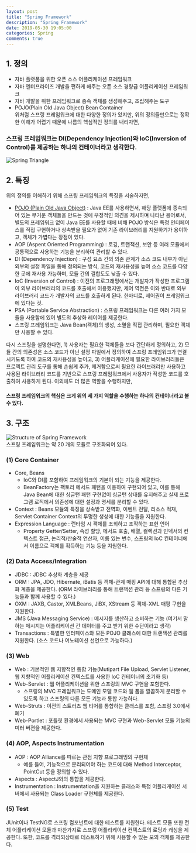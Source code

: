 ```yaml
---
layout: post
title: "Spring Framework"
description: "Spring Framework"
date: 2019-05-30 19:05:00
categories: Spring
comments: true
---
```


## 1. 정의
- 자바 플랫폼을 위한 오픈 소스 어플리케이션 프레임워크
- 자바 엔터프라이즈 개발을 편하게 해주는 오픈 소스 경량급 어플리케이션 프레임워크
- 자바 개발을 위한 프레임워크로 종속 객체를 생성해주고, 조립해주는 도구
- POJO(Plain Old Java Object) Bean Container  
위처럼 스프링 프레임워크에 대한 다양한 정의가 있지만, 위의 정의들만으로는 정확한 이해가 어렵기 때문에 나름의 핵심적인 정의를 내리자면,  
### 스프링 프레임워크는 DI(Dependency Injection)와 IoC(Inversion of Control)를 제공하는 하나의 컨테이너라고 생각한다.  
![Spring Triangle](../../assets/Spring/1.PNG)

## 2. 특징
위의 정의를 이해하기 위해 스프링 프레임워크의 특징을 서술하자면,
- [POJO (Plain Old Java Object)](https://kyuminmoon.github.io/posts/POJO/) : Java EE를 사용하면서, 해당 플랫폼에 종속되어 있는 무거운 객체들을 만드는 것에 부정적인 의견을 제시하며 나타난 용어로서, 별도의 프레임워크 없이 Java EE를 사용할 때에 비해 POJO 방식은 특정 인터페이스를 직접 구현하거나 상속받을 필요가 없어 기존 라이브러리를 지원하기가 용이하고, 객체가 가볍다는 장점이 있다.
- AOP (Aspent Oriented Programming) : 로깅, 트랜잭션, 보안 등 여러 모듈에서 공통적으로 사용하는 기능을 분리하여 관리할 수 있다.
- DI (Dependency Injection) : 구성 요소 간의 의존 관계가 소스 코드 내부가 아닌 외부의 설정 파일을 통해 정의되는 방식, 코드의 재사용성을 높여 소스 코드를 다양한 곳에 재사용 가능하며, 모듈 간의 결합도도 낮출 수 있다.
- IoC (Inversion of Control) : 이전의 프로그래밍에서는 개발자가 작성한 프로그램이 외부 라이브러리의 코드를 호출해서 이용했지만, 제어 역전은 이와 반대로 외부 라이브러리 코드가 개발자의 코드를 호출하게 된다. 한마디로, 제어권이 프레임워크에 있다는 것.
- PSA (Portable Service Abstraction) : 스프링 프레임워크는 다른 여러 가지 모듈을 사용함에 있어 별도의 추상화 레이어를 제공한다.
- 스프링 프레임워크는 Java Bean(객체)의 생성, 소멸을 직접 관리하며, 필요한 객체만 사용할 수 있다.

다시 스프링을 설명한다면, 1) 사용자는 필요한 객체들을 보다 간단하게 정의하고, 2) 모듈 간의 의존성은 소스 코드가 아닌 설정 파일에서 정의하여 스프링 프레임워크가 연결시키도록 하여 코드의 재사용성을 높이고, 3) 어플리케이션에 필요한 라이브러리들은 프로젝트 관리 도구를 통해 손쉽게 추가, 제거함으로써 필요한 라이브러리만 사용하고 사용된 라이브러리 코드를 기반으로 스프링 프레임워크에서 사용자가 작성한 코드를 호출하여 사용하게 된다. 이외에도 더 많은 역할을 수행하지만,  
#### 스프링 프레임워크의 핵심은 크게 위의 세 가지 역할을 수행하는 하나의 컨테이너라고 볼 수 있다.

## 3. 구조
![Structure of Spring Framework](../../assets/Spring/2.PNG)  
스프링 프레임워크는 약 20 개의 모듈로 구조화되어 있다.

### (1) Core Container
- Core, Beans
  - IoC와 DI를 포함하여 프레임워크의 기본이 되는 기능을 제공한다.
  - BeanFactory는 팩토리 메서드 패턴을 이용하여 구현되어 있고, 이를 통해 Java Bean에 대한 싱글턴 패턴 구현없이 싱글턴 상태를 유지해주고 실제 프로그램 로직에서 의존성에 대한 설정과 명세를 분리할 수 있다.
- Context : Beans 모듈의 특징을 상속받고 전역화, 이벤트 전달, 리소스 적재, Servlet Container Context의 투명한 생성에 대한 기능들을 지원한다.
- Expression Language : 런타임 시 객체를 조회하고 조작하는 표현 언어
  - Property Getter/Setter, 속성 할당, 메서드 호출, 배열, 컬렉션과 인덱서의 컨텍스트 접근, 논리적/산술적 연산자, 이름 있는 변수, 스프링의 IoC 컨테이너에서 이름으로 객체를 획득하는 기능 등을 지원한다.

### (2) Data Access/Integration
- JDBC : JDBC 추상화 계층을 제공
- ORM : JPA, JDO, Hibernate, iBatis 등 객체-관계 매핑 API에 대해 통합된 추상화 계층을 제공한다. (ORM 라이브러리를 통해 트랜잭션 관리 등 스프링의 다른 기능들과 함께 사용할 수 있다.)
- OXM : JAXB, Castor, XMLBeans, JiBX, XStream 등 객체-XML 매핑 구현을 지원한다.
- JMS (Java Messaging Service) : 메시지를 생산하고 소비하는 기능 (여기서 말하는 메시지는 어플리케이션 간 데이터를 주고 받기 위한 수단이라고 생각)
- Transactions : 특별한 인터페이스와 모든 POJO 클래스에 대한 트랜잭션 관리를 지원한다. (소스 코드나 어노테이션 선언으로 가능하다.)

### (3) Web
- Web : 기본적인 웹 지향적인 통합 기능(Mutipart File Upload, Servlet Listener, 웹 지향적인 어플리케이션 컨텍스트를 사용한 IoC 컨테이너의 초기화 등)
- Web-Servlet : 웹 어플리케이션을 위한 스프링의 MVC 구현을 포함한다.
  - 스프링의 MVC 프레임워크는 도메인 모델 코드와 웸 폼을 깔끔하게 분리할 수 있도록 하고 스프링의 다른 모든 기능과 통합 가능하다.
- Web-Struts : 이전의 스트러츠 웹 티어를 통합하는 클래스를 포함, 스프링 3.0에서 폐기
- Web-Portlet : 포틀릿 환경에서 사용되는 MVC 구현과 Web-Servlet 모듈 기능의 미러 버젼을 제공한다.

### (4) AOP, Aspects Instrumentation
- AOP : AOP Alliance를 따르는 관점 지향 프로그래밍의 구현체
  - 예를 들어, 기능적으로 분리되어야 하는 코드에 대해 Method Interceptor, PointCut 등을 정의할 수 있다.
- Aspects : AspectJ와의 통합을 제공한다.
- Instrumentation : Instrumentation을 지원하는 클래스와 특정 어플리케이션 서버에서 사용되는 Class Loader 구현체를 제공한다.

### (5) Test
JUnit이나 TestNG로 스프링 컴포넌트에 대한 테스트를 지원한다. 테스트 모듈 또한 전체 어플리케이션 모듈과 마찬가지로 스프링 어플리케이션 컨텍스트의 로딩과 캐싱을 제공한다. 또한, 코드를 격리되상태로 테스트하기 위해 사용할 수 있는 모의 객체를 제공한다.
